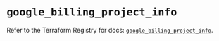 # `google_billing_project_info`

Refer to the Terraform Registry for docs: [`google_billing_project_info`](https://registry.terraform.io/providers/hashicorp/google/6.33.0/docs/resources/billing_project_info).

